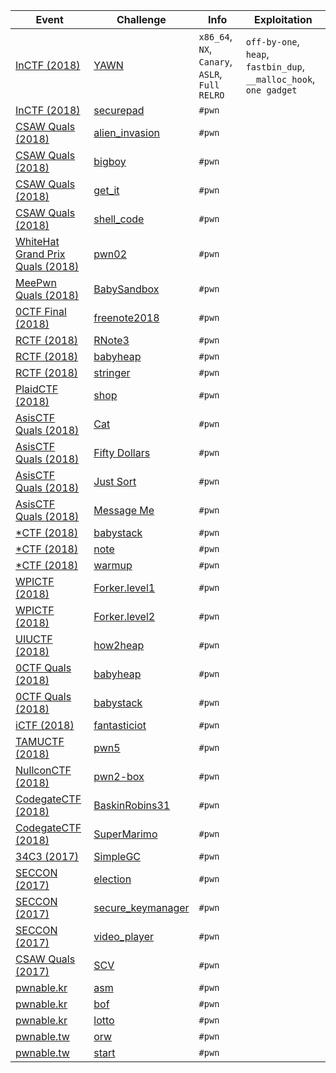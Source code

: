 | Event | Challenge | Info | Exploitation |
|-------|-----------|------|--------------|
| [InCTF (2018)](https://ctftime.org/event/662) | [YAWN](InCTF/2018/YAWN) | `x86_64`, `NX`, `Canary`, `ASLR`, `Full RELRO` | `off-by-one`, `heap`, `fastbin_dup`, `__malloc_hook`, `one gadget` |
| [InCTF (2018)](https://ctftime.org/event/662) | [securepad](InCTF/2018/securepad) | `#pwn` |
| [CSAW Quals (2018)](https://ctftime.org/event/633) | [alien_invasion](CSAWQuals/2018/alien_invasion) | `#pwn` |
| [CSAW Quals (2018)](https://ctftime.org/event/633) | [bigboy](CSAWQuals/2018/bigboy) | `#pwn` |
| [CSAW Quals (2018)](https://ctftime.org/event/633) | [get_it](CSAWQuals/2018/get_it) | `#pwn` |
| [CSAW Quals (2018)](https://ctftime.org/event/633) | [shell_code](CSAWQuals/2018/shell_code) | `#pwn` |
| [WhiteHat Grand Prix Quals (2018)](https://ctftime.org/event/656) | [pwn02](WhiteHatGrandPrixQuals/2018/pwn02) | `#pwn` |
| [MeePwn Quals (2018)](https://ctftime.org/event/625) | [BabySandbox](MeePwnQuals/2018/BabySandbox) | `#pwn` |
| [0CTF Final (2018)](https://ctftime.org/event/558) | [freenote2018](0CTFFinal/2018/freenote2018) | `#pwn` |
| [RCTF (2018)](https://ctftime.org/event/624) | [RNote3](RCTF/2018/RNote3) | `#pwn` |
| [RCTF (2018)](https://ctftime.org/event/624) | [babyheap](RCTF/2018/babyheap) | `#pwn` |
| [RCTF (2018)](https://ctftime.org/event/624) | [stringer](RCTF/2018/stringer) | `#pwn` |
| [PlaidCTF (2018)](https://ctftime.org/event/617) | [shop](PlaidCTF/2018/shop) | `#pwn` |
| [AsisCTF Quals (2018)](https://ctftime.org/event/568) | [Cat](AsisCTFQuals/2018/Cat) | `#pwn` |
| [AsisCTF Quals (2018)](https://ctftime.org/event/568) | [Fifty Dollars](AsisCTFQuals/2018/Fifty_Dollars) | `#pwn` |
| [AsisCTF Quals (2018)](https://ctftime.org/event/568) | [Just Sort](AsisCTFQuals/2018/Just_Sort) | `#pwn` |
| [AsisCTF Quals (2018)](https://ctftime.org/event/568) | [Message Me](AsisCTFQuals/2018/Message_Me) | `#pwn` |
| [\*CTF (2018)](https://ctftime.org/event/614/) | [babystack](StarCTF/2018/babystack) | `#pwn` |
| [\*CTF (2018)](https://ctftime.org/event/614/) | [note](StarCTF/2018/note) | `#pwn` |
| [\*CTF (2018)](https://ctftime.org/event/614/) | [warmup](StarCTF/2018/warmup) | `#pwn` |
| [WPICTF (2018)](https://ctftime.org/event/600) | [Forker.level1](WPICTF/2018/Forker.level1) | `#pwn` |
| [WPICTF (2018)](https://ctftime.org/event/600) | [Forker.level2](WPICTF/2018/Forker.level2) | `#pwn` |
| [UIUCTF (2018)](https://ctftime.org/event/587) | [how2heap](UIUCTF/2018/how2heap) | `#pwn` |
| [0CTF Quals (2018)](https://ctftime.org/event/557) | [babyheap](0CTFQuals/2018/babyheap) | `#pwn` |
| [0CTF Quals (2018)](https://ctftime.org/event/557) | [babystack](0CTFQuals/2018/babystack) | `#pwn` |
| [iCTF (2018)](https://ctftime.org/event/567) | [fantasticiot](iCTF/2018/fantasticiot) | `#pwn` |
| [TAMUCTF (2018)](https://ctftime.org/event/559) | [pwn5](TAMUCTF/2018/pwn5) | `#pwn` |
| [NullconCTF (2018)](https://ctftime.org/event/566) | [pwn2-box](NullconCTF/2018/pwn2-box) | `#pwn` |
| [CodegateCTF (2018)](https://ctftime.org/event/542) | [BaskinRobins31](CodegateCTF/2018/BaskinRobins31) | `#pwn` |
| [CodegateCTF (2018)](https://ctftime.org/event/542) | [SuperMarimo](CodegateCTF/2018/Super_Marimo) | `#pwn` |
| [34C3 (2017)](https://ctftime.org/event/544) | [SimpleGC](34C3/2017/SimpleGC) | `#pwn` |
| [SECCON (2017)](https://ctftime.org/event/512) | [election](SECCON/2017/election) | `#pwn` |
| [SECCON (2017)](https://ctftime.org/event/512) | [secure_keymanager](SECCON/2017/secure_keymanager) | `#pwn` |
| [SECCON (2017)](https://ctftime.org/event/512) | [video_player](SECCON/2017/video_player) | `#pwn` |
| [CSAW Quals (2017)](https://ctftime.org/event/488) | [SCV](CSAWQuals/2017/SCV) | `#pwn` |
| [pwnable.kr](http://pwnable.kr/) | [asm](pwnable.kr/asm) | `#pwn` |
| [pwnable.kr](http://pwnable.kr/) | [bof](pwnable.kr/bof) | `#pwn` |
| [pwnable.kr](http://pwnable.kr/) | [lotto](pwnable.kr/lotto) | `#pwn` |
| [pwnable.tw](https://pwnable.tw/) | [orw](pwnable.tw/orw) | `#pwn` |
| [pwnable.tw](https://pwnable.tw/) | [start](pwnable.tw/start) | `#pwn` |
